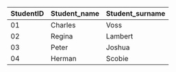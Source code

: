 | StudentID | Student_name | Student_surname |
|---|---|---|
| 01 | Charles | Voss |
| 02 | Regina | Lambert |
| 03 | Peter | Joshua |
| 04 | Herman | Scobie |
